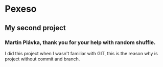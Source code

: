 # Pexeso
## My second project
### Martin Plávka, thank you for your help with random shuffle.

I did this project when I wasn't familiar with GIT, this is the reason why is project without commit and branch.
